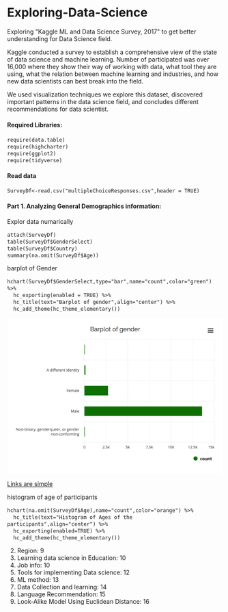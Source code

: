 # Exploring-Data-Science
Exploring "Kaggle ML and Data Science Survey, 2017" to get better understanding for Data Science field.

Kaggle conducted a survey to establish a comprehensive view of the state of data science and machine learning. Number of participated was over 16,000 where they show their way of working with data, what tool they are using, what the relation between machine learning and industries, and how new data scientists can best break into the field.

We used visualization techniques we explore this dataset, discovered important patterns in the data science field, and concludes different recommendations for data scientist.

#### Required Libraries:
```` 
require(data.table)
require(highcharter)
require(ggplot2)
require(tidyverse)
```` 

#### Read data
```` 
SurveyDf<-read.csv("multipleChoiceResponses.csv",header = TRUE)
```` 

#### Part 1.	Analyzing General Demographics information:
Explor data numarically 
```` 
attach(SurveyDf)
table(SurveyDf$GenderSelect)
table(SurveyDf$Country)
summary(na.omit(SurveyDf$Age))
```` 
barplot of Gender
```` 
hchart(SurveyDf$GenderSelect,type="bar",name="count",color="green") %>%
  hc_exporting(enabled = TRUE) %>%
  hc_title(text="Barplot of gender",align="center") %>%
  hc_add_theme(hc_theme_elementary()) 
```` 


![Images are easy](https://github.com/SedeeqAlkhazraji/Exploring-Data-Science/blob/master/Report_Img/1.png)

[Links are simple](http://rpubs.com/Sedeeq/No2)

histogram of age of participants
```` 
hchart(na.omit(SurveyDf$Age),name="count",color="orange") %>%
  hc_title(text="Histogram of Ages of the participants",align="center") %>%
  hc_exporting(enabled=TRUE) %>%
  hc_add_theme(hc_theme_elementary())
```` 

2.	Region:	9
3.	Learning data science in Education:	10
4.	Job info:	10
5.	Tools for implementing Data science:	12
6.	ML method:	13
7.	Data Collection and learning:	14
8.	Language Recommendation:	15
9.	Look-Alike Model Using Euclidean Distance:	16
